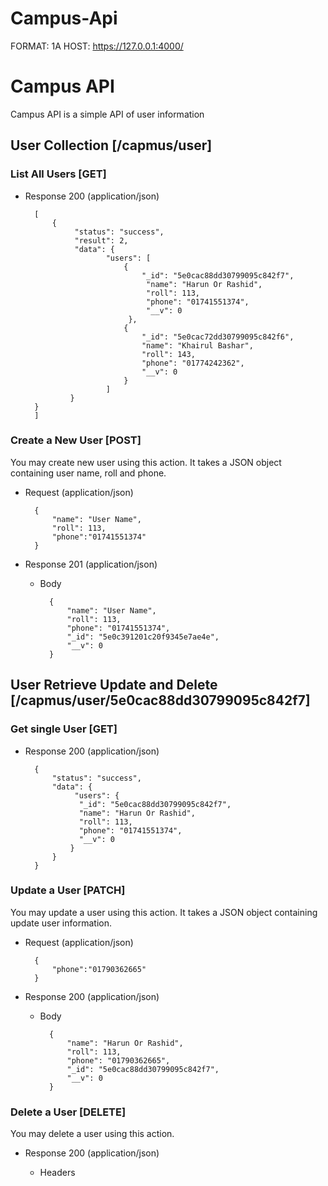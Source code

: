# Campus-Api
FORMAT: 1A
HOST: https://127.0.0.1:4000/

# Campus API

Campus API is a simple API of user information

## User Collection [/capmus/user]

### List All Users [GET]

+ Response 200 (application/json)

        [
            {
                 "status": "success",
                 "result": 2,
                 "data": {
                        "users": [
                            {
                                "_id": "5e0cac88dd30799095c842f7",
                                 "name": "Harun Or Rashid",
                                 "roll": 113,
                                 "phone": "01741551374",
                                 "__v": 0
                             },
                            {
                                "_id": "5e0cac72dd30799095c842f6",
                                "name": "Khairul Bashar",
                                "roll": 143,
                                "phone": "01774242362",
                                "__v": 0
                            }
                        ]
                }
        }
        ]
        
        


### Create a New User [POST]

You may create new user using this action. It takes a JSON
object containing user name, roll and phone.

+ Request (application/json)

        {
            "name": "User Name",
            "roll": 113,
            "phone":"01741551374"
        }

+ Response 201 (application/json)


    + Body

            {
                "name": "User Name",
                "roll": 113,
                "phone": "01741551374",
                "_id": "5e0c391201c20f9345e7ae4e",
                "__v": 0
            }





## User Retrieve Update and Delete [/capmus/user/5e0cac88dd30799095c842f7]

### Get single User [GET]

+ Response 200 (application/json)

        
        {
            "status": "success",
            "data": {
                 "users": {
                  "_id": "5e0cac88dd30799095c842f7",
                  "name": "Harun Or Rashid",
                  "roll": 113,
                  "phone": "01741551374",
                  "__v": 0
                }    
            }
        }
    


### Update a User [PATCH]

You may update a  user using this action. It takes a JSON
object containing update user information.

+ Request (application/json)

        {
            "phone":"01790362665"
        }

+ Response 200 (application/json)


    + Body

            {
                "name": "Harun Or Rashid",
                "roll": 113,
                "phone": "01790362665",
                "_id": "5e0cac88dd30799095c842f7",
                "__v": 0
            }

### Delete a User [DELETE]

You may delete a user using this action.


+ Response 200 (application/json)

    + Headers
